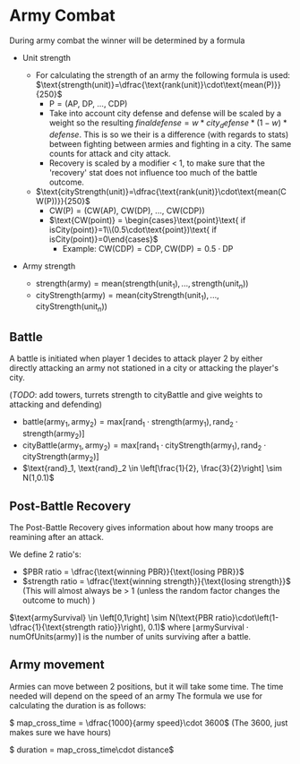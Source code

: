 # Army Combat 

During army combat the winner will be determined by a formula

* Unit strength
	
	* For calculating the strength of an army the following formula is used: $\text{strength(unit)}=\dfrac{\text{rank(unit)}\cdot\text{mean(P)}}{250}$
        * $\text{P} = ( \text{AP, DP, ..., CDP})$
        * Take into account city defense and defense will be scaled by a weight so the resulting $final defense = w*city_defense*(1-w)*defense$. This is so we their is a difference (with regards to stats) between fighting between armies and fighting in a city. The same counts for attack and city attack.
        * Recovery is scaled by a modifier < 1, to make sure that the 'recovery' stat does not influence too much of the battle outcome.
    *  $\text{cityStrength(unit)}=\dfrac{\text{rank(unit)}\cdot\text{mean(CW(P))}}{250}$
		* $\text{CW(P)} = ( \text{CW(AP), CW(DP), ..., CW(CDP)})$
		* $\text{CW(point)} = \begin{cases}\text{point}\text{ if isCity(point)}=1\\(0.5\cdot\text{point})\text{ if isCity(point)}=0\end{cases}$
			* Example: $\text{CW(CDP)}=\text{CDP},\text{CW(DP)}=0.5\cdot\text{DP}$
* Army strength
	* $\text{strength(army)}=\text{mean}(\text{strength(unit}_1),...,\text{strength(unit}_n))$ 
	* $\text{cityStrength(army)}=\text{mean}(\text{cityStrength(unit}_1),...,\text{cityStrength(unit}_n))$ 
## Battle 
A battle is initiated when player 1 decides to attack player 2 by either directly attacking an army not stationed in a city or attacking the player's city.

(*TODO*: add towers, turrets strength to cityBattle and give weights to attacking and defending)
* $\text{battle}(\text{army}_1, \text{army}_2)=\text{max}\left[\text{rand}_1\cdot\text{strength}(\text{army}_1),\text{rand}_2\cdot\text{strength}(\text{army}_2)\right]$
* $\text{cityBattle}(\text{army}_1, \text{army}_2)=\text{max}\left[\text{rand}_1\cdot\text{cityStrength}(\text{army}_1),\text{rand}_2\cdot\text{cityStrength}(\text{army}_2)\right]$
* $\text{rand}_1, \text{rand}_2 \in \left[\frac{1}{2}, \frac{3}{2}\right] \sim N(1,0.1)$ 
## Post-Battle Recovery
The Post-Battle Recovery gives information about how many troops are reamining after an attack.

We define 2 ratio's:

* $PBR ratio = \dfrac{\text{winning PBR}}{\text{losing PBR}}$
* $strength ratio = \dfrac{\text{winning strength}}{\text{losing strength}}$ (This will almost always be > 1 (unless the random factor changes the outcome to much) )


$\text{armySurvival} \in \left[0,1\right] \sim N(\text{PBR ratio}\cdot\left(1-\dfrac{1}{\text{strength ratio}}\right), 0.1)$ where $\left\lfloor\text{armySurvival}\cdot\text{numOfUnits(army)}\right\rceil$ is the number of units surviving after a battle.

## Army movement
Armies can move between 2 positions, but it will take some time. The time needed will depend on the speed of an army
The formula we use for calculating the duration is as follows:

$ map_cross_time = \dfrac{1000}{army speed}\cdot 3600$ (The 3600, just makes sure we have hours)

$ duration =  map_cross_time\cdot distance$